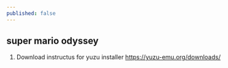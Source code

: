 ```yaml
---
published: false
---
```

##  super mario odyssey 

1. Download instructus for yuzu installer 
https://yuzu-emu.org/downloads/

